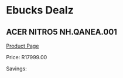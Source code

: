 
# Ebucks Dealz
## ACER NITRO5 NH.QANEA.001
[Product Page](https://www.ebucks.com/web/shop/productSelected.do?prodId=1215962987&catId=714946558)

Price: R17999.00

Savings: 


	